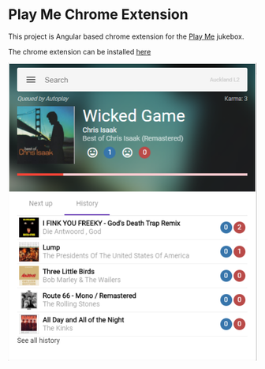 # Play Me Chrome Extension

This project is Angular based chrome extension for the [Play Me](https://github.com/TradeMe/PlayMe) jukebox.

The chrome extension can be installed [here](https://chrome.google.com/webstore/detail/play-me/ocanfmcdoeehenjbgpjmdgahjokogcob)

![alt tag](https://raw.githubusercontent.com/Lightw3ight/PlayMeExtension/master/screenshot.PNG)
